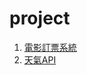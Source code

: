 # project
1. [電影訂票系統](https://shawnliu1012.github.io/my-project/movie-seat-booking/ ) 
2. [天氣API](https://shawnliu1012.github.io/my-project/weather%20api/)


